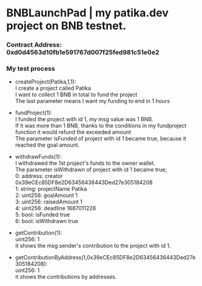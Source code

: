 # BNBLaunchPad | my patika.dev project on BNB testnet.

### Contract Address: 0xd0d4563d10fb1e591767d007f25fed981c51e0e2

### My test process

- createProject(Patika,1,1):  <br>
  I create a project called Patika <br>
  I want to collect 1 BNB in total to fund the project <br>
  The last parameter means I want my funding to end in 1 hours <br>

- fundProject(1): <br>
  I funded the project with id 1, my msg value was 1 BNB. <br>
    If it was more than 1 BNB, thanks to the conditions in my fundproject function it would refund the exceeded amount <br>
  The parameter isFunded of project with id 1 became true, because it reached the goal amount. <br>
  
- withdrawFunds(1): <br>
  I withdrawed the 1st project's funds to the owner wallet. <br>
  The parameter isWithdrawn of project with id 1 became true; <br>
    0:
    address: creator 0x39eCEc85DF8e2D63456436443Ded27e305184208 <br> 
    1:
    string: projectName Patika <br> 
    2:
    uint256: goalAmount 1 <br>
    3:
    uint256: raisedAmount 1 <br>
    4: 
    uint256: deadline 1687011228 <br>
    5:
    bool: isFunded true <br>
    6:
    bool: isWithdrawn true <br>
    
- getContribution(1): <br>
    uint256: 1 <br>
    it shows the msg.sender's contribution to the project with id 1. <br>
  
- getContributionByAddress(1,0x39eCEc85DF8e2D63456436443Ded27e305184208): <br>
    uint256: 1 <br>
    it shows the contributions by addresses. <br>
  


